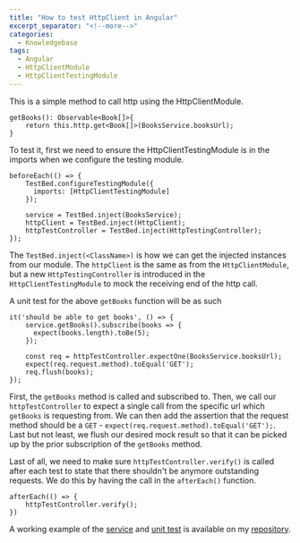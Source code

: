 ```yaml
---
title: "How to test HttpClient in Angular"
excerpt_separator: "<!--more-->"
categories:
  - Knowledgebase
tags:
  - Angular
  - HttpClientModule
  - HttpClientTestingModule
---
```


This is a simple method to call http using the HttpClientModule. 

```
getBooks(): Observable<Book[]>{
    return this.http.get<Book[]>(BooksService.booksUrl);
}
```

To test it, first we need to ensure the HttpClientTestingModule is in the imports when we configure the testing module. 

```
beforeEach(() => {
    TestBed.configureTestingModule({
      imports: [HttpClientTestingModule]
    });

    service = TestBed.inject(BooksService);
    httpClient = TestBed.inject(HttpClient);
    httpTestController = TestBed.inject(HttpTestingController);
});
```

The `TestBed.inject(<ClassName>)` is how we can get the injected instances from our module. The `httpClient` is the same as from the `HttpClientModule`, but a new `HttpTestingController` is introduced in the `HttpClientTestingModule` to mock the receiving end of the http call. 

A unit test for the above `getBooks` function will be as such

```
it('should be able to get books', () => {
    service.getBooks().subscribe(books => {
      expect(books.length).toBe(5);
    });

    const req = httpTestController.expectOne(BooksService.booksUrl);
    expect(req.request.method).toEqual('GET');
    req.flush(books);
});
```

First, the `getBooks` method is called and subscribed to. Then, we call our `httpTestController` to expect a single call from the specific url which `getBooks` is requesting from. We can then add the assertion that the request method should be a `GET` - `expect(req.request.method).toEqual('GET');`. Last but not least, we flush our desired mock result so that it can be picked up by the prior subscription of the `getBooks` method.

Last of all, we need to make sure `httpTestController.verify()` is called after each test to state that there shouldn't be anymore outstanding requests. We do this by having the call in the `afterEach()` function.

```
afterEach(() => {
    httpTestController.verify();
})
```

A working example of the [service](https://github.com/thecodinganalyst/bookstore/blob/master/src/app/books.service.ts) and [unit test](https://github.com/thecodinganalyst/bookstore/blob/master/src/app/books.service.spec.ts) is available on my [repository](https://github.com/thecodinganalyst/bookstore). 
